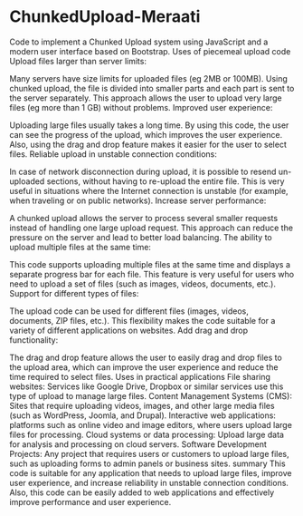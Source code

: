 # ChunkedUpload-Meraati
Code to implement a Chunked Upload system using JavaScript and a modern user interface based on Bootstrap.
Uses of piecemeal upload code
Upload files larger than server limits:

Many servers have size limits for uploaded files (eg 2MB or 100MB). Using chunked upload, the file is divided into smaller parts and each part is sent to the server separately. This approach allows the user to upload very large files (eg more than 1 GB) without problems.
Improved user experience:

Uploading large files usually takes a long time. By using this code, the user can see the progress of the upload, which improves the user experience. Also, using the drag and drop feature makes it easier for the user to select files.
Reliable upload in unstable connection conditions:

In case of network disconnection during upload, it is possible to resend un-uploaded sections, without having to re-upload the entire file. This is very useful in situations where the Internet connection is unstable (for example, when traveling or on public networks).
Increase server performance:

A chunked upload allows the server to process several smaller requests instead of handling one large upload request. This approach can reduce the pressure on the server and lead to better load balancing.
The ability to upload multiple files at the same time:

This code supports uploading multiple files at the same time and displays a separate progress bar for each file. This feature is very useful for users who need to upload a set of files (such as images, videos, documents, etc.).
Support for different types of files:

The upload code can be used for different files (images, videos, documents, ZIP files, etc.). This flexibility makes the code suitable for a variety of different applications on websites.
Add drag and drop functionality:

The drag and drop feature allows the user to easily drag and drop files to the upload area, which can improve the user experience and reduce the time required to select files.
Uses in practical applications
File sharing websites: Services like Google Drive, Dropbox or similar services use this type of upload to manage large files.
Content Management Systems (CMS): Sites that require uploading videos, images, and other large media files (such as WordPress, Joomla, and Drupal).
Interactive web applications: platforms such as online video and image editors, where users upload large files for processing.
Cloud systems or data processing: Upload large data for analysis and processing on cloud servers.
Software Development Projects: Any project that requires users or customers to upload large files, such as uploading forms to admin panels or business sites.
summary
This code is suitable for any application that needs to upload large files, improve user experience, and increase reliability in unstable connection conditions. Also, this code can be easily added to web applications and effectively improve performance and user experience.
